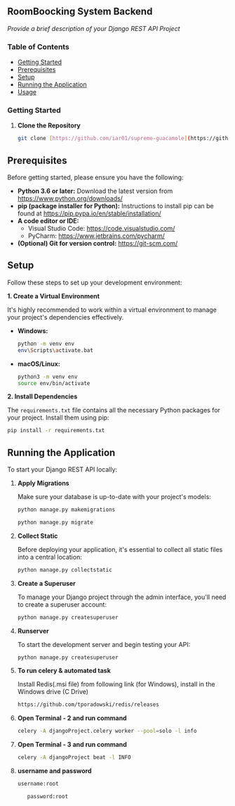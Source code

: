 ## RoomBoocking System Backend

*Provide a brief description of your Django REST API Project*

### Table of Contents

* [Getting Started](#getting-started)
* [Prerequisites](#prerequisites)
* [Setup](#setup)
* [Running the Application](#running-the-application)
* [Usage](#usage)

### Getting Started

1. **Clone the Repository**

   ```bash
   git clone [https://github.com/iar01/supreme-guacamole](https://github.com/iar01/supreme-guacamole)
    ```

## Prerequisites

Before getting started, please ensure you have the following:

* **Python 3.6 or later:** Download the latest version from https://www.python.org/downloads/
* **pip (package installer for Python):** Instructions to install pip can be found
  at https://pip.pypa.io/en/stable/installation/
* **A code editor or IDE:**
    * Visual Studio Code: https://code.visualstudio.com/
    * PyCharm: https://www.jetbrains.com/pycharm/
* **(Optional) Git for version control:** https://git-scm.com/

## Setup

Follow these steps to set up your development environment:

**1. Create a Virtual Environment**

It's highly recommended to work within a virtual environment to manage your project's dependencies effectively.

* **Windows:**
  ```bash
  python -m venv env
  env\Scripts\activate.bat 
  ```

* **macOS/Linux:**
  ```bash
  python3 -m venv env
  source env/bin/activate
  ```

**2. Install Dependencies**

The `requirements.txt` file contains all the necessary Python packages for your project. Install them using pip:

   ```bash
   pip install -r requirements.txt
   ```

## Running the Application

To start your Django REST API locally:

1. **Apply Migrations**

   Make sure your database is up-to-date with your project's models:

   ```bash
   python manage.py makemigrations
   ```

   ```bash
   python manage.py migrate
   ```

2. **Collect Static**

   Before deploying your application, it's essential to collect all static files into a central location:

     ```bash
   python manage.py collectstatic
   ```

3. **Create a Superuser**

   To manage your Django project through the admin interface, you'll need to create a superuser account:

     ```bash
   python manage.py createsuperuser
   ```

4. **Runserver**

   To start the development server and begin testing your API:

     ```bash
   python manage.py createsuperuser
   ```

5. **To run celery & automated task**

   Install Redis(.msi file) from following link (for Windows), install in the Windows drive (C Drive)

     ```bash
   https://github.com/tporadowski/redis/releases
   ```

6. **Open Terminal - 2 and run command**

     ```bash
   celery -A djangoProject.celery worker --pool=solo -l info
   ```

7. **Open Terminal - 3 and run command**

     ```bash
   celery -A djangoProject beat -l INFO
   ```
                                    
7. **username and password**

     ```bash
   username:root
   ```
   
    ```bash
       password:root
   ```